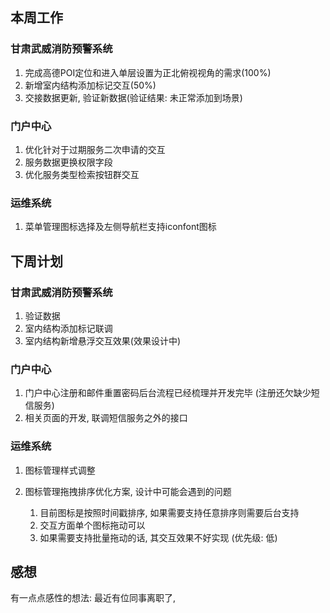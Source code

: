 ## 本周工作

### 甘肃武威消防预警系统

1. 完成高德POI定位和进入单层设置为正北俯视视角的需求(100%)
2. 新增室内结构添加标记交互(50%)
3. 交接数据更新, 验证新数据(验证结果: 未正常添加到场景)

### 门户中心

1. 优化针对于过期服务二次申请的交互
2. 服务数据更换权限字段
3. 优化服务类型检索按钮群交互

### 运维系统

1. 菜单管理图标选择及左侧导航栏支持iconfont图标



## 下周计划

### 甘肃武威消防预警系统

1. 验证数据
2. 室内结构添加标记联调
3. 室内结构新增悬浮交互效果(效果设计中)

### 门户中心

1. 门户中心注册和邮件重置密码后台流程已经梳理并开发完毕 (注册还欠缺少短信服务)
2. 相关页面的开发, 联调短信服务之外的接口

### 运维系统

1. 图标管理样式调整

2. 图标管理拖拽排序优化方案, 设计中可能会遇到的问题

   1. 目前图标是按照时间戳排序,  如果需要支持任意排序则需要后台支持
   2. 交互方面单个图标拖动可以
   3. 如果需要支持批量拖动的话, 其交互效果不好实现 (优先级: 低)

   



## 感想

有一点点感性的想法: 最近有位同事离职了, 